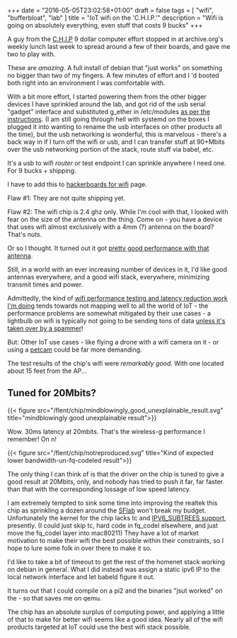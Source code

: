 +++
date = "2016-05-05T23:02:58+01:00"
draft = false
tags = [ "wifi", "bufferbloat", "lab" ]
title = "IoT wifi on the 'C.H.I.P.'"
description = "Wifi is going on absolutely everything, even stuff that costs 9 bucks"
+++

A guy from the [C.H.I.P](http://getchip.com) 9 dollar computer effort
stopped in at archive.org's weekly lunch last week to spread around a
few of their boards, and gave me two to play with.

These are *amazing*. A full install of debian that "just works" on
something no bigger than two of my fingers. A few minutes of effort and
I 'd booted both right into an environment I was comfortable with.

With a bit more effort, I started powering them from the other bigger
devices I have sprinkled around the lab, and got rid of the usb serial
"gadget" interface and substituted g_ether in /etc/modules
[as per the instructions](/fixme). (I am still going through hell with
systemd on the boxes I plugged it into wanting to rename the usb
interfaces on other products all the time), but the usb networking is
wonderful, this is marvelous - there's a back way in if I turn off the
wifi or usb, and I can transfer stuff at 90+Mbits over the usb
networking portion of the stack, route stuff via babel, etc.

It's a usb to wifi *router* or test endpoint I can sprinkle anywhere I
need one. For 9 bucks + shipping.

I have to add this to
[hackerboards for wifi](/post/hackerboards_for_wifi) page.

Flaw #1: They are not quite shipping yet.

Flaw #2: The wifi chip is 2.4 ghz only. While I'm cool with that, I
looked with fear on the size of the antenna on the thing. Come on - you
have a device that uses wifi almost exclusively with a 4mm (?) antenna on
the board? That's *nuts*.

Or so I thought. It turned out it got [pretty good performance with that antenna](/flent/chip).

Still, in a world with an ever increasing number of devices in it, I'd
like good antennas everywhere, and a good wifi stack, everywhere,
minimizing transmit times and power.

Admittedly, the kind of
[wifi performance testing and latency reduction work I'm doing](/tags/bufferbloat)
tends towards not mapping well to all the world of IoT - the performance
problems are somewhat mitigated by their use cases - a lightbulb on wifi
is typically not going to be sending tons of data
[unless it's taken over by a spammer](https://mjg59.dreamwidth.org/40397.html)!

But: Other IoT use cases - like flying a drone with a wifi camera on
it - or using a [petcam](https://plus.google.com/u/0/107942175615993706558/posts/cabjsACZcFp) could be far more demanding.

The test results of the chip's wifi were *remarkably good*. With one
located about 15 feet from the AP...

## Tuned for 20Mbits?

{{< figure src="/flent/chip/mindblowingly_good_unexplainable_result.svg"  title="mindblowingly good unexplainable result">}}

Wow. 30ms latency at 20mbits. That's the wireless-g performance I
remember! On n!

{{< figure src="/flent/chip/notreproduced.svg"  title="Kind of expected lower bandwidth-un-fq-codeled result">}}

The only thing I can think of is that the driver on the chip is tuned to
give a good result at 20Mbits, only, and nobody has tried to push it
far, far faster than that with the corresponding lossage of low speed latency.

I am extremely tempted to sink some time into improving the realtek this chip as sprinkling a
dozen around the [SFlab](/tags/lab) won't break my budget. Unfortunately the kernel for
the chip lacks tc and
[IPV6_SUBTREES support](https://bbs.nextthing.co/t/ipv6-subtrees-is-helpful-for-source-specific-routing-ietf-homenet/3762),
presently. (I could just skip tc, hard code in fq_codel elsewhere,
and just move the fq_codel layer into mac80211) They have a lot of
market motivation to make their wifi the best possible within their
constraints, so I hope to lure some folk in over there to make it so.

I'd like to take a bit of timeout to get the rest of the homenet stack
working on debian in general. What I did instead was assign a static
ipv6 IP to the local network interface and let babeld figure it out.

It turns out that I could compile on a pi2 and the binaries "jsut
worked" on the - so that saves me on qemu.

The chip has an absolute surplus of computing power, and applying a
little of that to make for better wifi seems like a good idea. Nearly
all of the wifi products targeted at IoT could use the best wifi stack
possible.
